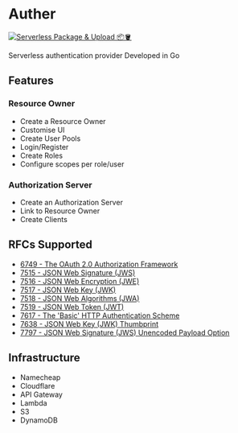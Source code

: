 # Auther
[![Serverless Package & Upload 📦🪣](https://img.shields.io/github/actions/workflow/status/jaydwee/auther/serverless-package.yml?style=flat-square&logo=github&label=build)](https://github.com/jaydwee/auther/actions/workflows/serverless-package.yml)

Serverless authentication provider Developed in Go

## Features
### Resource Owner
- Create a Resource Owner
- Customise UI
- Create User Pools
- Login/Register
- Create Roles
- Configure scopes per role/user

### Authorization Server
- Create an Authorization Server
- Link to Resource Owner
- Create Clients

## RFCs Supported
- [6749 - The OAuth 2.0 Authorization Framework](https://datatracker.ietf.org/doc/html/rfc6749)
- [7515 - JSON Web Signature (JWS)](https://datatracker.ietf.org/doc/html/rfc7515)
- [7516 - JSON Web Encryption (JWE)](https://datatracker.ietf.org/doc/html/rfc7516)
- [7517 - JSON Web Key (JWK)](https://datatracker.ietf.org/doc/html/rfc7517)
- [7518 - JSON Web Algorithms (JWA)](https://datatracker.ietf.org/doc/html/rfc7518)
- [7519 - JSON Web Token (JWT)](https://datatracker.ietf.org/doc/html/rfc7519)
- [7617 - The 'Basic' HTTP Authentication Scheme](https://datatracker.ietf.org/doc/html/rfc7617)
- [7638 - JSON Web Key (JWK) Thumbprint](https://datatracker.ietf.org/doc/html/rfc7638)
- [7797 - JSON Web Signature (JWS) Unencoded Payload Option](https://datatracker.ietf.org/doc/html/rfc7797)

## Infrastructure
- Namecheap
- Cloudflare
- API Gateway
- Lambda
- S3
- DynamoDB